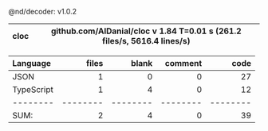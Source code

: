 @nd/decoder: v1.0.2

cloc|github.com/AlDanial/cloc v 1.84  T=0.01 s (261.2 files/s, 5616.4 lines/s)
--- | ---

Language|files|blank|comment|code
:-------|-------:|-------:|-------:|-------:
JSON|1|0|0|27
TypeScript|1|4|0|12
--------|--------|--------|--------|--------
SUM:|2|4|0|39
